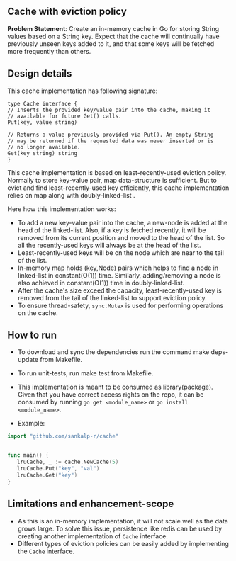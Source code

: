 ## Cache with eviction policy

**Problem Statement**: Create an in-memory cache in Go for storing String values based on a String key. Expect that the cache will continually have previously unseen keys added to it, and that some keys will be fetched more frequently than others.

## Design details
This cache implementation has following signature:

```
type Cache interface {
// Inserts the provided key/value pair into the cache, making it
// available for future Get() calls.
Put(key, value string)
	
// Returns a value previously provided via Put(). An empty String
// may be returned if the requested data was never inserted or is
// no longer available.
Get(key string) string
}
```
 This cache implementation is based on least-recently-used eviction policy. Normally to store key-value pair, map data-structure is sufficient. 
 But to evict and find least-recently-used key efficiently, this cache implementation relies on map along with doubly-linked-list .
 
 Here how this implementation works:
 * To add a new key-value pair into the cache, a new-node is added at the head of the linked-list. Also, if a key is fetched recently, it will be removed from its current position and moved to the head of the list.
   So all the recently-used keys will always be at the head of the list.
 * Least-recently-used keys will be on the node which are near to the tail of the list.
 * In-memory map holds (key,Node) pairs which helps to find a node in linked-list in constant(O(1)) time. Similarly, adding/removing a node is also achieved in constant(O(1)) time in doubly-linked-list.
 * After the cache's size exceed the capacity, least-recently-used key is removed from the tail of the linked-list to support eviction policy.
 * To ensure thread-safety, `sync.Mutex` is used for performing operations on the cache.


## How to run
* To download and sync the dependencies run the command make deps-update from Makefile.
* To run unit-tests, run make test from Makefile.
* This implementation is meant to be consumed as library(package).
  Given that you have correct access rights on the repo, it can be consumed by running `go get <module_name>` or `go install <module_name>`.

* Example:
 ```go
import "github.com/sankalp-r/cache"


func main() {
    lruCache, _ := cache.NewCache(5)
    lruCache.Put("key", "val")
    lruCache.Get("key")
}
```

## Limitations and enhancement-scope
* As this is an in-memory implementation, it will not scale well as the data grows large. To solve this issue, persistence like redis can be used by creating another implementation of `Cache` interface.
* Different types of eviction policies can be easily added by implementing the `Cache` interface.
